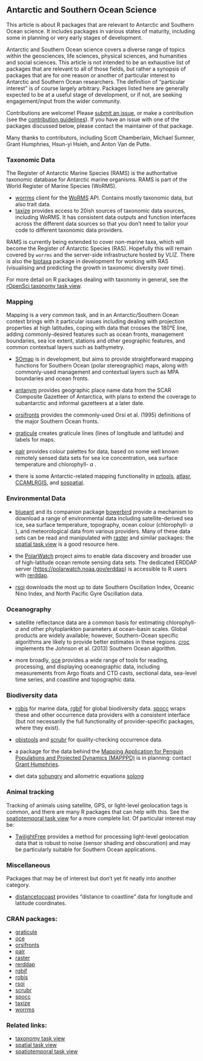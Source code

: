 ## Antarctic and Southern Ocean Science

<div>

This article is about R packages that are relevant to Antarctic and
Southern Ocean science. It includes packages in various states of
maturity, including some in planning or very early stages of
development.

Antarctic and Southern Ocean science covers a diverse range of topics
within the geosciences, life sciences, physical sciences, and humanities
and social sciences. This article is not intended to be an exhaustive
list of packages that are relevant to all of those fields, but rather a
synopsis of packages that are for one reason or another of particular
interest to Antarctic and Southern Ocean researchers. The definition of
“particular interest” is of course largely arbitrary. Packages listed
here are generally expected to be at a useful stage of development, or
if not, are seeking engagement/input from the wider community.

Contributions are welcome\! Please [submit an
issue](https://github.com/SCAR/ropensci/issues), or make a contribution
(see the [contribution guidelines](CONTRIBUTING.md)). If you have an
issue with one of the packages discussed below, please contact the
maintainer of that package.

Many thanks to contributors, including Scott Chamberlain, Michael
Sumner, Grant Humphries, Hsun-yi Hsieh, and Anton Van de Putte.

### Taxonomic Data

The Register of Antarctic Marine Species (RAMS) is the authoritative
taxonomic database for Antarctic marine organisms. RAMS is part of the
World Register of Marine Species (WoRMS).

  - [worrms](https://cran.rstudio.com/web/packages/worrms/index.html) client for the
    [WoRMS](http://www.marinespecies.org/) API. Contains mostly
    taxonomic data, but also trait data.
  - [taxize](https://cran.rstudio.com/web/packages/taxize/index.html) provides access to 20ish
    sources of taxonomic data sources, including WoRMS. It has
    consistent data outputs and function interfaces across the different
    data sources so that you don’t need to tailor your code to different
    taxonomic data providers.

RAMS is currently being extended to cover non-marine taxa, which will
become the Register of Antarctic Species (RAS). Hopefully this will
remain covered by `worrms` and the server-side infrastructure hosted by
VLIZ. There is also the
[biotaxa](https://github.com/hhsieh/biotaxa_Rpackage) package in
development for working with RAS (visualising and predicting the growth
in taxonomic diversity over time).

For more detail on R packages dealing with taxonomy in general, see the
[rOpenSci taxonomy task view](https://github.com/ropensci/taxonomy).

### Mapping

Mapping is a very common task, and in an Antarctic/Southern Ocean
context brings with it particular issues including dealing with
projection properties at high latitudes, coping with data that crosses
the 180°E line, adding commonly-desired features such as ocean fronts,
management boundaries, sea ice extent, stations and other geographic
features, and common contextual layers such as bathymetry.

  - [SOmap](https://github.com/AustralianAntarcticDivision/SOmap) is in
    development, but aims to provide straightforward mapping functions
    for Southern Ocean (polar stereographic) maps, along with
    commonly-used management and contextual layers such as MPA
    boundaries and ocean fronts.

  - [antanym](https://github.com/SCAR/antanym) provides geographic place
    name data from the SCAR Composite Gazetteer of Antarctica, with
    plans to extend the coverage to subantarctic and informal gazetteers
    at a later date.

  - [orsifronts](https://cran.rstudio.com/web/packages/orsifronts/index.html) provides the
    commonly-used Orsi et al. (1995) definitions of the major Southern
    Ocean fronts.

  - [graticule](https://cran.rstudio.com/web/packages/graticule/index.html) creates graticule
    lines (lines of longitude and latitude) and labels for maps.

  - [palr](https://cran.rstudio.com/web/packages/palr/index.html) provides colour palettes for
    data, based on some well known remotely sensed data sets for sea ice
    concentration, sea surface temperature and chlorophyll- *a* .

  - there is some Antarctic-related mapping functionality in
    [prtools](https://github.com/pierreroudier/prtools),
    [atlasr](https://github.com/jiho/atlasr),
    [CCAMLRGIS](https://github.com/ccamlr/CCAMLRGIS), and
    [sospatial](https://github.com/AustralianAntarcticDivision/sospatial).

### Environmental Data

  - [blueant](https://github.com/AustralianAntarcticDivision/blueant)
    and its companion package
    [bowerbird](https://github.com/AustralianAntarcticDivision/bowerbird)
    provide a mechanism to download a range of environmental data
    including satellite-derived sea ice, sea surface temperature,
    topography, ocean colour (chlorophyll- *a* ), and meteorological
    data from various providers. Many of these data sets can be read and
    manipulated with [raster](https://cran.rstudio.com/web/packages/raster/index.html) and similar
    packages: the [spatial task
    view](https://cran.r-project.org/web/views/Spatial.html) is a good
    resource here.

  - the [PolarWatch](https://polarwatch.noaa.gov/) project aims to
    enable data discovery and broader use of high-latitude ocean remote
    sensing data sets. The dedicated ERDDAP server
    (https://polarwatch.noaa.gov/erddap) is accessible to R users with
    [rerddap](https://cran.rstudio.com/web/packages/rerddap/index.html).

  - [rsoi](https://cran.rstudio.com/web/packages/rsoi/index.html) downloads the most up to date
    Southern Oscillation Index, Oceanic Nino Index, and North Pacific
    Gyre Oscillation data.

### Oceanography

  - satellite reflectance data are a common basis for estimating
    chlorophyll- *a* and other phytoplankton parameters at ocean-basin
    scales. Global products are widely available; however,
    Southern-Ocean specific algorithms are likely to provide better
    estimates in these regions. [croc](https://github.com/sosoc/croc)
    implements the Johnson et al. (2013) Southern Ocean algorithm.

  - more broadly, [oce](https://cran.rstudio.com/web/packages/oce/index.html) provides a wide
    range of tools for reading, processing, and displaying oceanographic
    data, including measurements from Argo floats and CTD casts,
    sectional data, sea-level time series, and coastline and topographic
    data.

### Biodiversity data

  - [robis](https://cran.rstudio.com/web/packages/robis/index.html) for marine data,
    [rgbif](https://cran.rstudio.com/web/packages/rgbif/index.html) for global biodiversity data.
    [spocc](https://cran.rstudio.com/web/packages/spocc/index.html) wraps these and other
    occurrence data providers with a consistent interface (but not
    necessarily the full functionality of provider-specific packages,
    where they exist).

  - [obistools](https://github.com/iobis/obistools) and
    [scrubr](https://cran.rstudio.com/web/packages/scrubr/index.html) for quality-checking
    occurrence data.

  - a package for the data behind the [Mapping Application for Penguin
    Populations and Projected Dynamics
    (MAPPPD)](http://www.penguinmap.com/) is in planning: contact [Grant
    Humphries](mailto:grwhumphries@blackbawks.net).

  - diet data [sohungry](https://github.com/SCAR/sohungry) and
    allometric equations [solong](https://github.com/SCAR/solong)

### Animal tracking

Tracking of animals using satellite, GPS, or light-level geolocation
tags is common, and there are many R packages that can help with this.
See the [spatiotemporal task
view](https://cloud.r-project.org/web/views/SpatioTemporal.html) for a
more complete list. Of particular interest may be:

  - [TwilightFree](https://github.com/ABindoff/TwilightFree) provides a
    method for processing light-level geolocation data that is robust to
    noise (sensor shading and obscuration) and may be particularly
    suitable for Southern Ocean applications.

### Miscellaneous

Packages that may be of interest but don’t yet fit neatly into another
category.

  - [distancetocoast](https://github.com/mdsumner/distancetocoast)
    provides “distance to coastline” data for longitude and latitude
    coordinates.

</div>

### CRAN packages:

  - [graticule](https://cran.rstudio.com/web/packages/graticule/index.html)
  - [oce](https://cran.rstudio.com/web/packages/oce/index.html)
  - [orsifronts](https://cran.rstudio.com/web/packages/orsifronts/index.html)
  - [palr](https://cran.rstudio.com/web/packages/palr/index.html)
  - [raster](https://cran.rstudio.com/web/packages/raster/index.html)
  - [rerddap](https://cran.rstudio.com/web/packages/rerddap/index.html)
  - [rgbif](https://cran.rstudio.com/web/packages/rgbif/index.html)
  - [robis](https://cran.rstudio.com/web/packages/robis/index.html)
  - [rsoi](https://cran.rstudio.com/web/packages/rsoi/index.html)
  - [scrubr](https://cran.rstudio.com/web/packages/scrubr/index.html)
  - [spocc](https://cran.rstudio.com/web/packages/spocc/index.html)
  - [taxize](https://cran.rstudio.com/web/packages/taxize/index.html)
  - [worrms](https://cran.rstudio.com/web/packages/worrms/index.html)

### Related links:

  - [taxonomy task view](https://github.com/ropensci/taxonomy)
  - [spatial task
    view](https://cran.r-project.org/web/views/Spatial.html)
  - [spatiotemporal task
    view](https://cloud.r-project.org/web/views/SpatioTemporal.html)
